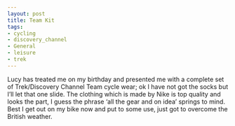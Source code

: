 ```yaml
---
layout: post
title: Team Kit
tags:
- cycling
- discovery_channel
- General
- leisure
- trek
---
```

Lucy has treated me on my birthday and presented me with a complete set of Trek/Discovery Channel Team cycle wear; ok I have not got the socks but I’ll let that one slide. The clothing which is made by Nike is top quality and looks the part, I guess the phrase ‘all the gear and on idea’ springs to mind.
Best I get out on my bike now and put to some use, just got to overcome the British weather.
